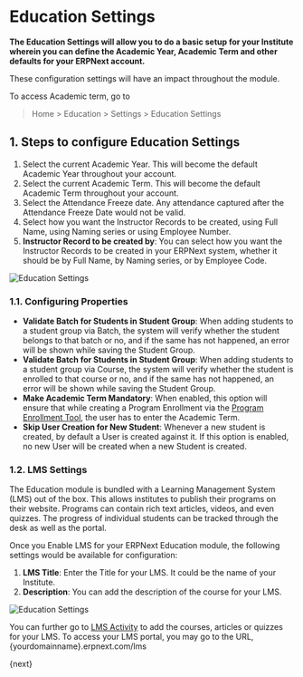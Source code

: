 <!-- add-breadcrumbs -->
# Education Settings

**The Education Settings will allow you to do a basic setup for your Institute wherein you can define the Academic Year, Academic Term and other defaults for your ERPNext account.**

These configuration settings will have an impact throughout the module.

To access Academic term, go to

> Home > Education > Settings > Education Settings

## 1. Steps to configure Education Settings

1. Select the current Academic Year. This will become the default Academic Year throughout your account.
2. Select the current Academic Term. This will become the default Academic Term throughout your account.
3. Select the Attendance Freeze date. Any attendance captured after the Attendance Freeze Date would not be valid.
4. Select how you want the Instructor Records to be created, using Full Name, using Naming series or using Employee Number.
5. **Instructor Record to be created by**: You can select how you want the Instructor Records to be created in your ERPNext system, whether it should be by Full Name, by Naming series, or by Employee Code.

 ![Education Settings](/docs/assets/img/education/education-seetings-1.png)

### 1.1. Configuring Properties

* **Validate Batch for Students in Student Group**: When adding students to a student group via Batch, the system will verify whether the student belongs to that batch or no, and if the same has not happened, an error will be shown while saving the Student Group.
* **Validate Batch for Students in Student Group**: When adding students to a student group via Course, the system will verify whether the student is enrolled to that course or no, and if the same has not happened, an error will be shown while saving the Student Group.
* **Make Academic Term Mandatory**: When enabled, this option will ensure that while creating a Program Enrollment via the [Program Enrollment Tool](/docs/user/manual/en/education/program-enrollment-tool), the user has to enter the Academic Term.
* **Skip User Creation for New Student**: Whenever a new student is created, by default a User is created against it. If this option is enabled, no new User will be created when a new Student is created.

### 1.2. LMS Settings

The Education module is bundled with a Learning Management System (LMS) out of the box. This allows institutes to publish their programs on their website. Programs can contain rich text articles, videos, and even quizzes. The progress of individual students can be tracked through the desk as well as the portal.

Once you Enable LMS for your ERPNext Education module, the following settings would be available for configuration:

1. **LMS Title**: Enter the Title for your LMS. It could be the name of your Institute.
2. **Description**: You can add the description of the course for your LMS.

![Education Settings](/docs/assets/img/education/education-seetings-1.png)

You can further go to [LMS Activity](/docs/user/manual/en/education/setting-up-lms) to add the courses, articles or quizzes for your LMS. To access your LMS portal, you may go to the URL, {yourdomainname}.erpnext.com/lms

{next}
